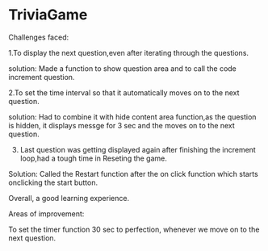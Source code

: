 # TriviaGame

Challenges faced:

1.To display the next question,even after iterating through the questions.

solution: Made a function to show question area and to call the code increment question.

2.To set the time interval so that it automatically moves on to the next question.

solution: Had to combine it with hide content area function,as the question is hidden, it displays messge for 3 sec and the moves on to the next question.

3. Last question was getting displayed again after finishing the increment loop,had a tough time in Reseting the game.

Solution: Called the Restart function after the on click function which starts onclicking the start button.



Overall, a good learning experience.

Areas of improvement:

To set the timer function  30 sec to perfection, whenever we move on to the next question.